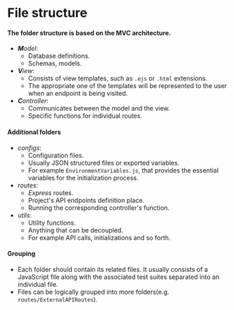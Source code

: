 # File structure

#### The folder structure is based on the **MVC** architecture.

- ***M**odel*:
	- Database definitions.
	- Schemas, models.
- ***V**iew*:
	- Consists of view templates, such as `.ejs` or `.html` extensions.
	- The appropriate one of the templates will be represented to the user when an endpoint is being visited.
- ***C**ontroller*: 
	- Communicates between the model and the view.
	- Specific functions for individual routes. 

#### Additional folders
- *configs*: 
	- Configuration files.
	- Usually JSON structured files or exported variables.
	- For example `EnvironmentVariables.js`, that provides the essential variables for the initialization process.
- *routes*:
	- *Express* routes.
	- Project's API endpoints definition place.
	- Running the corresponding controller's function.
- *utils*:
	- Utility functions.
	- Anything that can be decoupled.
	- For example API calls, initializations and so forth.

#### Grouping

- Each folder should contain its related files. It usually consists of a JavaScript file along with the associated test suites separated into an individual file.
- Files can be logically grouped into more folders(e.g. `routes/ExternalAPIRoutes`).

